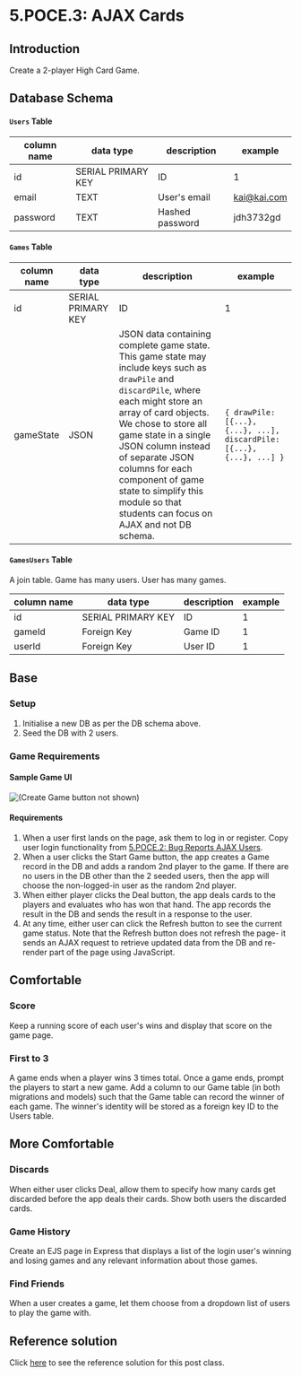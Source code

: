 # 5.POCE.3: AJAX Cards

## Introduction

Create a 2-player High Card Game.

## Database Schema

#### `Users` Table

| column name | data type          | description     | example     |
| ----------- | ------------------ | --------------- | ----------- |
| id          | SERIAL PRIMARY KEY | ID              | 1           |
| email       | TEXT               | User's email    | kai@kai.com |
| password    | TEXT               | Hashed password | jdh3732gd   |

#### `Games` Table

| column name | data type          | description                                                                                                                                                                                                                                                                                                                                                                | example                                                               |
| ----------- | ------------------ | -------------------------------------------------------------------------------------------------------------------------------------------------------------------------------------------------------------------------------------------------------------------------------------------------------------------------------------------------------------------------- | --------------------------------------------------------------------- |
| id          | SERIAL PRIMARY KEY | ID                                                                                                                                                                                                                                                                                                                                                                         | 1                                                                     |
| gameState   | JSON               | JSON data containing complete game state. This game state may include keys such as `drawPile` and `discardPile`, where each might store an array of card objects. We chose to store all game state in a single JSON column instead of separate JSON columns for each component of game state to simplify this module so that students can focus on AJAX and not DB schema. | `{ drawPile: [{...}, {...}, ...], discardPile: [{...}, {...}, ...] }` |

#### `GamesUsers` Table

A join table. Game has many users. User has many games.

| column name | data type          | description | example |
| ----------- | ------------------ | ----------- | ------- |
| id          | SERIAL PRIMARY KEY | ID          | 1       |
| gameId      | Foreign Key        | Game ID     | 1       |
| userId      | Foreign Key        | User ID     | 1       |

## Base

### Setup

1. Initialise a new DB as per the DB schema above.
2. Seed the DB with 2 users.

### Game Requirements

#### Sample Game UI

![(Create Game button not shown)](../../.gitbook/assets/IMG\_3904909D43E5-1.jpeg)

#### Requirements

1. When a user first lands on the page, ask them to log in or register. Copy user login functionality from [5.POCE.2: Bug Reports AJAX Users](5.poce.2-bug-reports-ajax-users.md).
2. When a user clicks the Start Game button, the app creates a Game record in the DB and adds a random 2nd player to the game. If there are no users in the DB other than the 2 seeded users, then the app will choose the non-logged-in user as the random 2nd player.
3. When either player clicks the Deal button, the app deals cards to the players and evaluates who has won that hand. The app records the result in the DB and sends the result in a response to the user.
4. At any time, either user can click the Refresh button to see the current game status. Note that the Refresh button does not refresh the page- it sends an AJAX request to retrieve updated data from the DB and re-render part of the page using JavaScript.

## Comfortable

### Score

Keep a running score of each user's wins and display that score on the game page.

### First to 3

A game ends when a player wins 3 times total. Once a game ends, prompt the players to start a new game. Add a column to our Game table (in both migrations and models) such that the Game table can record the winner of each game. The winner's identity will be stored as a foreign key ID to the Users table.

## More Comfortable

### Discards

When either user clicks Deal, allow them to specify how many cards get discarded before the app deals their cards. Show both users the discarded cards.

### Game History

Create an EJS page in Express that displays a list of the login user's winning and losing games and any relevant information about those games.

### Find Friends

When a user creates a game, let them choose from a dropdown list of users to play the game with.

## Reference solution

Click [here](https://github.com/rocketacademy/cards-ajax-bootcamp/tree/solution) to see the reference solution for this post class.
